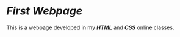 # **_First Webpage_**

This is a webpage developed in my **_HTML_** and **_CSS_** online classes.


 
